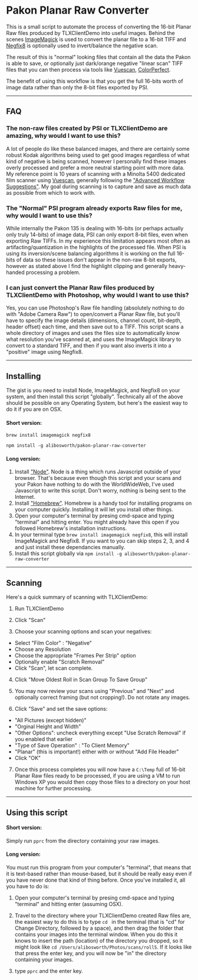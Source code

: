 # Pakon Planar Raw Converter

This is a small script to automate the process of converting the 16-bit Planar Raw files produced by TLXClientDemo into useful images.  Behind the scenes [ImageMagick](http://www.imagemagick.org/) is used to convert the planar file to a 16-bit TIFF and [Negfix8](https://sites.google.com/site/negfix/) is optionally used to invert/balance the negative scan.  

The result of this is "normal" looking files that contain all the data the Pakon is able to save, or optionally just dark/orange negative "linear scan" TIFF files that you can then process via tools like [Vuescan](http://www.hamrick.com/), [ColorPerfect](http://www.c-f-systems.com/Plug-ins.html).

The benefit of using this workflow is that you get the full 16-bits worth of image data rather than only the 8-bit files exported by PSI.

---------------------

## FAQ

### The non-raw files created by PSI or TLXClientDemo are amazing, why would I want to use this?

A lot of people do like these balanced images, and there are certainly some robust Kodak algorithms being used to get good images regardless of what kind of negative is being scanned, however I personally find these images overly processed and prefer a more neutral starting point with more data. My reference point is 10 years of scanning with a Minolta 5400 dedicated film scanner using [Vuescan](https://www.hamrick.com/), generally following the ["Advanced Workflow Suggestions"](https://www.hamrick.com/vuescan/html/vuesc16.htm).  My goal during scanning is to capture and save as much data as possible from which to work with. 

### The "Normal" PSI program already exports Raw files for me, why would I want to use this?

While internally the Pakon 135 is dealing with 16-bits (or perhaps actually only truly 14-bits) of image data, PSI can only export 8-bit files, even when exporting Raw TIFFs.  In my experience this limitation appears most often as artifacting/quantization in the highlights of the processed file.  When PSI is using its inversion/scene balancing algorithms it is working on the full 16-bits of data so these issues don't appear in the non-raw 8-bit exports, however as stated above I find the highlight clipping and generally heavy-handed processing a problem.

### I can just convert the Planar Raw files produced by TLXClientDemo with Photoshop, why would I want to use this?

Yes, you can use Photoshop's Raw file handling (absolutely nothing to do with "Adobe Camera Raw") to open/convert a Planar Raw file, but you'll have to specify the image details (dimensions, channel count, bit-depth, header offset) each time, and then save out to a TIFF.  This script scans a whole directory of images and uses the files size to automatically know what resolution you've scanned at, and uses the ImageMagick library to convert to a standard TIFF, and then if you want also inverts it into a "positive" image using Negfix8.

----------------------------------

## Installing

The gist is you need to install Node, ImageMagick, and Negfix8 on your system, and then install this script "globally".  Technically all of the above should be possible on any Operating System, but here's the easiest way to do it if you are on OSX.

#### Short version:

`brew install imagemagick negfix8`

`npm install -g alibosworth/pakon-planar-raw-converter`

#### Long version:

1) Install ["Node"](https://nodejs.org/en/download/).  Node is a thing which runs Javascript outside of your browser. That's because even though this script and your scans and your Pakon have nothing to do with the WorldWideWeb, I've used Javascript to write this script.  Don't worry, nothing is being sent to the Internet.  
2) Install ["Homebrew"](http://brew.sh/). Homebrew is a handy tool for installing programs on your computer quickly.  Installing it will let you install other things.  
3) Open your computer's terminal by presing cmd-space and typing "terminal" and hitting enter.  You might already have this open if you followed Homebrew's installation instructions.  
4) In your terminal type `brew install imagemagick negfix8`, this will install ImageMagick and Negfix8.  If you want to you can skip steps 2, 3, and 4 and just install these dependancies manually.   
5) Install this script globally via `npm install -g alibosworth/pakon-planar-raw-converter`

------------------

## Scanning 

Here's a quick summary of scanning with TLXClientDemo:

1) Run TLXClientDemo

2) Click "Scan"

3) Choose your scanning options and scan your negatives:

* Select "Film Color" :  "Negative"
* Choose any Resolution
* Choose the appropriate "Frames Per Strip" option
* Optionally enable "Scratch Removal"
* Click "Scan", let scan complete.

4) Click "Move Oldest Roll in Scan Group To Save Group"

5) You may now review your scans using "Previous" and "Next" and optionally correct framing (but not cropping!). Do not rotate any images.

6) Click "Save" and set the save options:

* "All Pictures (except hidden)"
* "Orginal Height and Width"
* "Other Options": uncheck everything except "Use Scratch Removal" if you enabled that earlier
* "Type of Save Operation" : "To Client Memory"
* "Planar" (this is important!) either with or without "Add File Header"
* Click "OK"

7) Once this process completes you will now have a `C:\Temp` full of 16-bit Planar Raw files ready to be processed, if you are using a VM to run Windows XP you would then copy those files to a directory on your host machine for further processing.

---------------



## Using this script

#### Short version: 

Simply run `pprc` from the directory containing your raw images.

#### Long version:

You must run this program from your computer's "terminal", that means that it is text-based rather than mouse-based, but it should be really easy even if you have never done that kind of thing before.  Once you've installed it, all you have to do is:

1) Open your computer's terminal by presing cmd-space and typing "terminal" and hitting enter (assuming OSX).

2) Travel to the directory where your TLXClientDemo created Raw files are, the easiest way to do this is to type `cd `  in the terminal (that is "cd" for Change Directory, followed by a space), and then drag the folder that contains your images into the terminal window.  When you do this it knows to insert the path (location) of the directory you dropped, so it might look like `cd /Users/alibosworth/Photos/scans/roll5`.  If it looks like that press the enter key, and you will now be "in" the directory containing your images. 

3) type `pprc` and the enter key.

